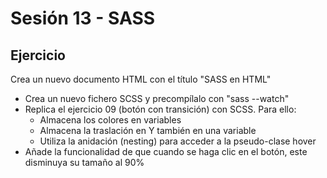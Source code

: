 # Sesión 13 - SASS
## Ejercicio
Crea un nuevo documento HTML con el título "SASS en HTML"
- Crea un nuevo fichero SCSS y precompílalo con "sass --watch"
- Replica el ejercicio 09 (botón con transición) con SCSS. Para ello:
    - Almacena los colores en variables
    - Almacena la traslación en Y también en una variable
    - Utiliza la anidación (nesting) para acceder a la pseudo-clase hover
- Añade la funcionalidad de que cuando se haga clic en el botón, este disminuya su tamaño al 90%